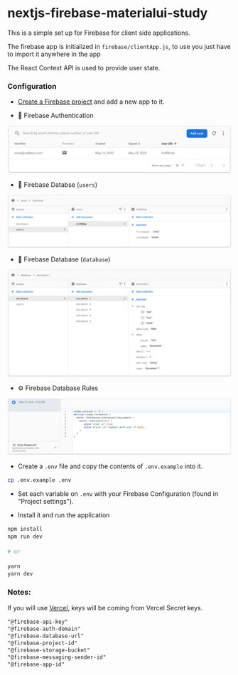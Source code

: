 # nextjs-firebase-materialui-study

This is a simple set up for Firebase for client side applications.

The firebase app is initialized in `firebase/clientApp.js`, to use you just have to import it anywhere in the app

The React Context API is used to provide user state.

### Configuration

- [Create a Firebase project](https://console.firebase.google.com/u/0/) and add a new app to it.

- 🔑 Firebase Authentication

<img src="./public/firebase/firebase-01.jpg">

- 👨 Firebase Databse (`users`)

<img src="./public/firebase/firebase-02.jpg">

- 📄 Firebase Database (`database`)

<img src="./public/firebase/firebase-03.jpg">

- ⚙️ Firebase Database Rules

<img src="./public/firebase/firebase-04.jpg">

- Create a `.env` file and copy the contents of `.env.example` into it.

```bash
cp .env.example .env
```

- Set each variable on `.env` with your Firebase Configuration (found in "Project settings").

- Install it and run the application

```bash
npm install
npm run dev

# or

yarn
yarn dev
```

### Notes:

If you will use [Vercel](https://vercel.com/), keys will be coming from Vercel Secret keys.

```
"@firebase-api-key"
"@firebase-auth-domain"
"@firebase-database-url"
"@firebase-project-id"
"@firebase-storage-bucket"
"@firebase-messaging-sender-id"
"@firebase-app-id"
```